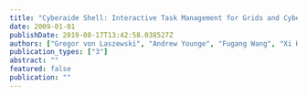 ```yaml
---
title: "Cyberaide Shell: Interactive Task Management for Grids and Cyberinfrastructure"
date: 2009-01-01
publishDate: 2019-08-17T13:42:58.038527Z
authors: ["Gregor von Laszewski", "Andrew Younge", "Fugang Wang", "Xi He"]
publication_types: ["3"]
abstract: ""
featured: false
publication: ""
---
```


